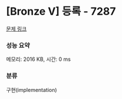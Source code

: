# [Bronze V] 등록 - 7287 

[문제 링크](https://www.acmicpc.net/problem/7287) 

### 성능 요약

메모리: 2016 KB, 시간: 0 ms

### 분류

구현(implementation)


